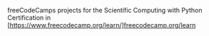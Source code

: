 freeCodeCamps projects for the Scientific Computing with Python Certification in [https://www.freecodecamp.org/learn/]freecodecamp.org/learn
